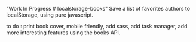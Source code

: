 "Work In Progress # localstorage-books" 
Save a list of favorites authors to localStorage, using pure javascript.

to do : print book cover,
        mobile friendly,
        add sass, 
        add task manager,
        add more interesting features using the books API.
